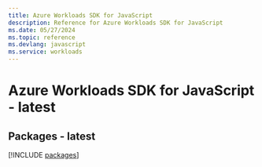 ```yaml
---
title: Azure Workloads SDK for JavaScript
description: Reference for Azure Workloads SDK for JavaScript
ms.date: 05/27/2024
ms.topic: reference
ms.devlang: javascript
ms.service: workloads
---
```

# Azure Workloads SDK for JavaScript - latest
## Packages - latest
[!INCLUDE [packages](workloads-index.md)]